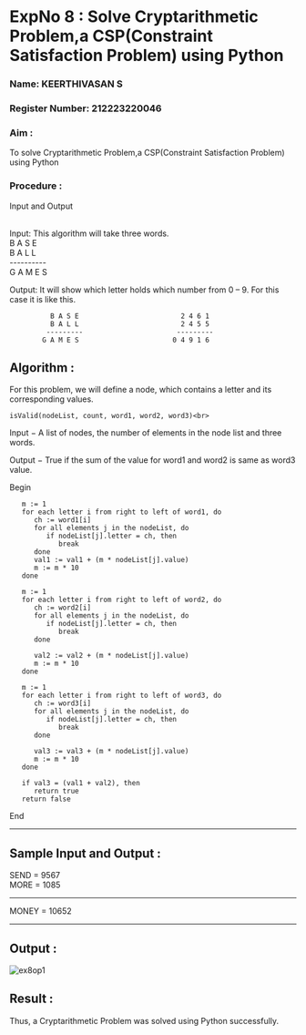<h1>ExpNo 8 : Solve Cryptarithmetic Problem,a CSP(Constraint Satisfaction Problem) using Python</h1> 
<h3>Name: KEERTHIVASAN S              </h3>
<h3>Register Number: 212223220046     </h3>
<H3> Aim : </H3>
<p>
    To solve Cryptarithmetic Problem,a CSP(Constraint Satisfaction Problem) using Python
</p>
<h3> Procedure : </h3>
Input and Output

<br>Input:
This algorithm will take three words.
<br> B A S E<br>
    B A L L<br>
           ----------<br>
           G A M E S<br>

Output:
It will show which letter holds which number from 0 – 9.
For this case it is like this.

              B A S E                         2 4 6 1
              B A L L                         2 4 5 5
             ---------                       ---------
            G A M E S                       0 4 9 1 6

<h2> Algorithm : </h2>

For this problem, we will define a node, which contains a letter and its corresponding values.<br>

``` isValid(nodeList, count, word1, word2, word3)<br> ```

Input − A list of nodes, the number of elements in the node list and three words.<br>

Output − True if the sum of the value for word1 and word2 is same as word3 value.<br>

Begin<br>

```
   m := 1
   for each letter i from right to left of word1, do
      ch := word1[i]
      for all elements j in the nodeList, do
         if nodeList[j].letter = ch, then
            break
      done
      val1 := val1 + (m * nodeList[j].value)
      m := m * 10
   done 

   m := 1
   for each letter i from right to left of word2, do
      ch := word2[i]
      for all elements j in the nodeList, do
         if nodeList[j].letter = ch, then
            break
      done

      val2 := val2 + (m * nodeList[j].value)
      m := m * 10
   done

   m := 1
   for each letter i from right to left of word3, do
      ch := word3[i]
      for all elements j in the nodeList, do
         if nodeList[j].letter = ch, then
            break
      done

      val3 := val3 + (m * nodeList[j].value)
      m := m * 10
   done

   if val3 = (val1 + val2), then
      return true
   return false
```
End

<hr>
<h2> Sample Input and Output : </h2>

SEND = 9567 <br>
MORE = 1085 <br>

<hr>
MONEY = 10652<br>
<hr>

<h2> Output : </h2>

![ex8op1](https://github.com/user-attachments/assets/be501b94-2b30-452d-9002-c514387b6c48)

<h2> Result : </h2>
Thus, a Cryptarithmetic Problem was solved using Python successfully.

